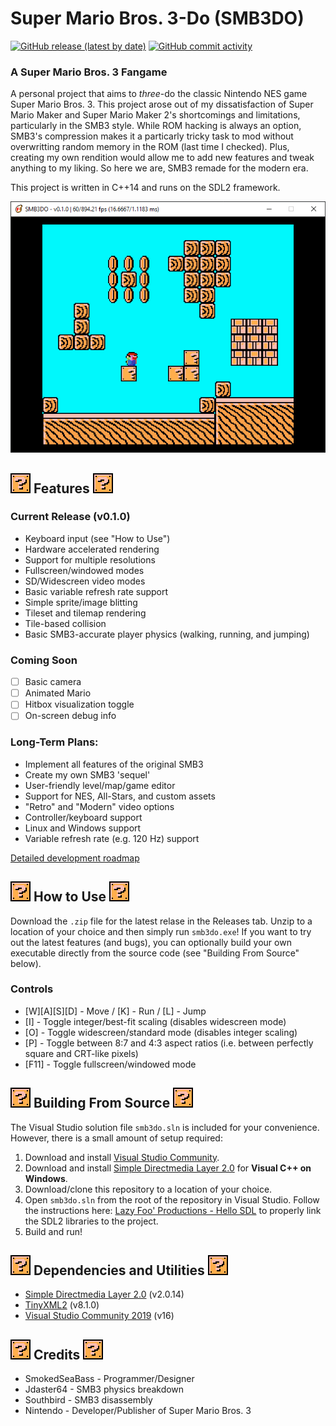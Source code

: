 # Super Mario Bros.  3-Do (SMB3DO)
[![GitHub release (latest by date)](https://img.shields.io/github/v/release/SmokedSeaBass/SMB3DO?include_prereleases)](https://github.com/SmokedSeaBass/SMB3DO/releases) [![GitHub commit activity](https://img.shields.io/github/commit-activity/m/SmokedSeaBass/SMB3DO)](https://github.com/SmokedSeaBass/SMB3DO/commits) 
### A Super Mario Bros. 3 Fangame
A personal project that aims to _three_-do the classic Nintendo NES game Super Mario Bros. 3.  This project arose out of my dissatisfaction of Super Mario Maker and Super Mario Maker 2's shortcomings and limitations, particularly in the SMB3 style.  While ROM hacking is always an option, SMB3's compression makes it a particarly tricky task to mod without overwritting random memory in the ROM (last time I checked).  Plus, creating my own rendition would allow me to add new features and tweak anything to my liking.  So here we are, SMB3 remade for the modern era.

This project is written in C++14 and runs on the SDL2 framework.

<img src="docs/smb3do_v0-1-0_sample2.png"/>

## <img src="docs/smb3do_bullet.png" width="32px"/> Features <img src="docs/smb3do_bullet.png" width="32px"/>
### Current Release (v0.1.0)
* Keyboard input (see "How to Use")
* Hardware accelerated rendering
* Support for multiple resolutions
* Fullscreen/windowed modes
* SD/Widescreen video modes
* Basic variable refresh rate support
* Simple sprite/image blitting
* Tileset and tilemap rendering
* Tile-based collision
* Basic SMB3-accurate player physics (walking, running, and jumping)

### Coming Soon
* [ ] Basic camera
* [ ] Animated Mario
* [ ] Hitbox visualization toggle
* [ ] On-screen debug info

### Long-Term Plans:
* Implement all features of the original SMB3
* Create my own SMB3 'sequel'
* User-friendly level/map/game editor
* Support for NES, All-Stars, and custom assets
* "Retro" and "Modern" video options
* Controller/keyboard support
* Linux and Windows support
* Variable refresh rate (e.g. 120 Hz) support

[Detailed development roadmap](https://docs.google.com/spreadsheets/d/1Y0XjZVZ6z5f_Yi8HuqKNcNB47MKjdfytgAIx97y7Uow/edit?usp=sharing)

## <img src="docs/smb3do_bullet.png" width="32px"/> How to Use <img src="docs/smb3do_bullet.png" width="32px"/>
Download the `.zip` file for the latest relase in the Releases tab.  Unzip to a location of your choice and then simply run `smb3do.exe`!  If you want to try out the latest features (and bugs), you can optionally build your own executable directly from the source code (see "Building From Source" below).

### Controls
* [W][A][S][D] - Move / [K] - Run / [L] - Jump
* [I] - Toggle integer/best-fit scaling (disables widescreen mode)
* [O] - Toggle widescreen/standard mode (disables integer scaling)
* [P] - Toggle between 8:7 and 4:3 aspect ratios (i.e. between perfectly square and CRT-like pixels)
* [F11] - Toggle fullscreen/windowed mode

## <img src="docs/smb3do_bullet.png" width="32px"/> Building From Source <img src="docs/smb3do_bullet.png" width="32px"/>
The Visual Studio solution file `smb3do.sln` is included for your convenience.  However, there is a small amount of setup required:
1. Download and install [Visual Studio Community](https://visualstudio.microsoft.com/free-developer-offers/).
2. Download and install [Simple Directmedia Layer 2.0](https://www.libsdl.org/download-2.0.php) for **Visual C++ on Windows**.
3. Download/clone this repository to a location of your choice.
4. Open `smb3do.sln` from the root of the repository in Visual Studio. Follow the instructions here: [Lazy Foo' Productions - Hello SDL](https://lazyfoo.net/tutorials/SDL/01_hello_SDL/index.php) to properly link the SDL2 libraries to the project.
5. Build and run!

## <img src="docs/smb3do_bullet.png" width="32px"/> Dependencies and Utilities <img src="docs/smb3do_bullet.png" width="32px"/>
* [Simple Directmedia Layer 2.0](https://www.libsdl.org/) (v2.0.14)
* [TinyXML2](https://github.com/leethomason/tinyxml2) (v8.1.0)
* [Visual Studio Community 2019](https://visualstudio.microsoft.com/) (v16)

## <img src="docs/smb3do_bullet.png" width="32px"/> Credits <img src="docs/smb3do_bullet.png" width="32px"/>
* SmokedSeaBass - Programmer/Designer
* Jdaster64 - SMB3 physics breakdown
* Southbird - SMB3 disassembly
* Nintendo - Developer/Publisher of Super Mario Bros. 3
